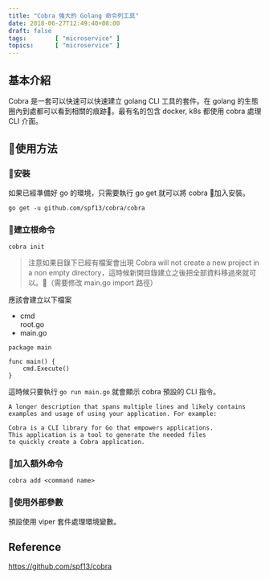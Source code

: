 ```yaml
---
title: "Cobra 強大的 Golang 命令列工具"
date: 2018-06-27T12:49:40+08:00
draft: false
tags:        [ "microservice" ]
topics:      [ "microservice" ]
---
```

## 基本介紹
Cobra 是一套可以快速可以快速建立 golang CLI 工具的套件。在 golang 的生態圈內到處都可以看到相關的痕跡。最有名的包含 docker, k8s 都使用 cobra 處理 CLI 介面。
## 使用方法
### 安裝
如果已經準備好 go 的環境，只需要執行 go get 就可以將 cobra 加入安裝。
```
go get -u github.com/spf13/cobra/cobra
```
### 建立根命令
```
cobra init
```
> 注意如果目錄下已經有檔案會出現 Cobra will not create a new project in a non empty directory，這時候新開目錄建立之後把全部資料移過來就可以。（需要修改 main.go import 路徑）

應該會建立以下檔案
+ cmd  
  root.go
+ main.go
```
package main

func main() {
	cmd.Execute()
}
```
這時候只要執行 `go run main.go` 就會顯示 cobra 預設的 CLI 指令。
```
A longer description that spans multiple lines and likely contains
examples and usage of using your application. For example:

Cobra is a CLI library for Go that empowers applications.
This application is a tool to generate the needed files
to quickly create a Cobra application.
```
### 加入額外命令
```
cobra add <command name>
```
### 使用外部參數
預設使用 viper 套件處理環境變數。
## Reference
<https://github.com/spf13/cobra>